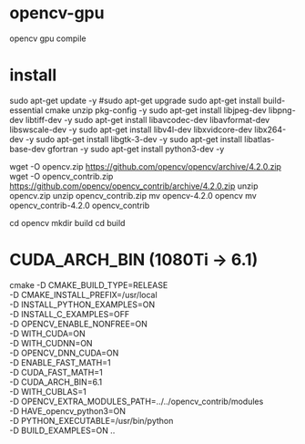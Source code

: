 # opencv-gpu
opencv gpu compile

# install
sudo apt-get update -y
#sudo apt-get upgrade
sudo apt-get install build-essential cmake unzip pkg-config -y
sudo apt-get install libjpeg-dev libpng-dev libtiff-dev -y
sudo apt-get install libavcodec-dev libavformat-dev libswscale-dev -y
sudo apt-get install libv4l-dev libxvidcore-dev libx264-dev -y
sudo apt-get install libgtk-3-dev -y
sudo apt-get install libatlas-base-dev gfortran -y
sudo apt-get install python3-dev -y

wget -O opencv.zip https://github.com/opencv/opencv/archive/4.2.0.zip
wget -O opencv_contrib.zip https://github.com/opencv/opencv_contrib/archive/4.2.0.zip
unzip opencv.zip
unzip opencv_contrib.zip
mv opencv-4.2.0 opencv
mv opencv_contrib-4.2.0 opencv_contrib

cd opencv
mkdir build
cd build

# CUDA_ARCH_BIN (1080Ti -> 6.1)

cmake -D CMAKE_BUILD_TYPE=RELEASE \
        -D CMAKE_INSTALL_PREFIX=/usr/local \
        -D INSTALL_PYTHON_EXAMPLES=ON \
        -D INSTALL_C_EXAMPLES=OFF \
        -D OPENCV_ENABLE_NONFREE=ON \
        -D WITH_CUDA=ON \
        -D WITH_CUDNN=ON \
        -D OPENCV_DNN_CUDA=ON \
        -D ENABLE_FAST_MATH=1 \
        -D CUDA_FAST_MATH=1 \
        -D CUDA_ARCH_BIN=6.1 \
        -D WITH_CUBLAS=1 \
        -D OPENCV_EXTRA_MODULES_PATH=../../opencv_contrib/modules \
        -D HAVE_opencv_python3=ON \
        -D PYTHON_EXECUTABLE=/usr/bin/python \
        -D BUILD_EXAMPLES=ON ..

